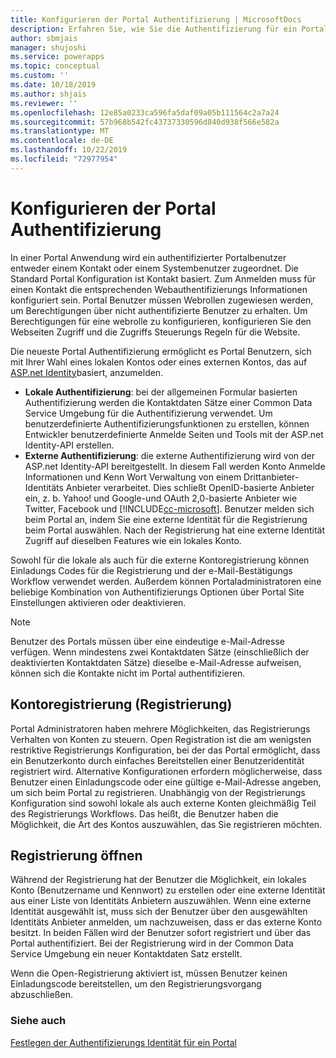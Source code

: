 ```yaml
---
title: Konfigurieren der Portal Authentifizierung | MicrosoftDocs
description: Erfahren Sie, wie Sie die Authentifizierung für ein Portal konfigurieren.
author: sbmjais
manager: shujoshi
ms.service: powerapps
ms.topic: conceptual
ms.custom: ''
ms.date: 10/18/2019
ms.author: shjais
ms.reviewer: ''
ms.openlocfilehash: 12e85a0233ca596fa5daf09a05b111564c2a7a24
ms.sourcegitcommit: 57b968b542fc43737330596d840d938f566e582a
ms.translationtype: MT
ms.contentlocale: de-DE
ms.lasthandoff: 10/22/2019
ms.locfileid: "72977954"
---
```

# <a name="configure-portal-authentication"></a>Konfigurieren der Portal Authentifizierung

In einer Portal Anwendung wird ein authentifizierter Portalbenutzer entweder einem Kontakt oder einem Systembenutzer zugeordnet. Die Standard Portal Konfiguration ist Kontakt basiert. Zum Anmelden muss für einen Kontakt die entsprechenden Webauthentifizierungs Informationen konfiguriert sein. Portal Benutzer müssen Webrollen zugewiesen werden, um Berechtigungen über nicht authentifizierte Benutzer zu erhalten. Um Berechtigungen für eine webrolle zu konfigurieren, konfigurieren Sie den Webseiten Zugriff und die Zugriffs Steuerungs Regeln für die Website.

Die neueste Portal Authentifizierung ermöglicht es Portal Benutzern, sich mit Ihrer Wahl eines lokalen Kontos oder eines externen Kontos, das auf [ASP.net Identity](http://www.asp.net/identity)basiert, anzumelden.   

- **Lokale Authentifizierung**: bei der allgemeinen Formular basierten Authentifizierung werden die Kontaktdaten Sätze einer Common Data Service Umgebung für die Authentifizierung verwendet. Um benutzerdefinierte Authentifizierungsfunktionen zu erstellen, können Entwickler benutzerdefinierte Anmelde Seiten und Tools mit der ASP.net Identity-API erstellen.
- **Externe Authentifizierung**: die externe Authentifizierung wird von der ASP.net Identity-API bereitgestellt. In diesem Fall werden Konto Anmelde Informationen und Kenn Wort Verwaltung von einem Drittanbieter-Identitäts Anbieter verarbeitet. Dies schließt OpenID-basierte Anbieter ein, z. b. Yahoo! und Google-und OAuth 2,0-basierte Anbieter wie Twitter, Facebook und [!INCLUDE[cc-microsoft](../../../includes/cc-microsoft.md)]. Benutzer melden sich beim Portal an, indem Sie eine externe Identität für die Registrierung beim Portal auswählen. Nach der Registrierung hat eine externe Identität Zugriff auf dieselben Features wie ein lokales Konto. 

Sowohl für die lokale als auch für die externe Kontoregistrierung können Einladungs Codes für die Registrierung und der e-Mail-Bestätigungs Workflow verwendet werden. Außerdem können Portaladministratoren eine beliebige Kombination von Authentifizierungs Optionen über Portal Site Einstellungen aktivieren oder deaktivieren.

> [!NOTE]
> Benutzer des Portals müssen über eine eindeutige e-Mail-Adresse verfügen. Wenn mindestens zwei Kontaktdaten Sätze (einschließlich der deaktivierten Kontaktdaten Sätze) dieselbe e-Mail-Adresse aufweisen, können sich die Kontakte nicht im Portal authentifizieren.

## <a name="account-sign-up-registration"></a>Kontoregistrierung (Registrierung)

Portal Administratoren haben mehrere Möglichkeiten, das Registrierungs Verhalten von Konten zu steuern. Open Registration ist die am wenigsten restriktive Registrierungs Konfiguration, bei der das Portal ermöglicht, dass ein Benutzerkonto durch einfaches Bereitstellen einer Benutzeridentität registriert wird. Alternative Konfigurationen erfordern möglicherweise, dass Benutzer einen Einladungscode oder eine gültige e-Mail-Adresse angeben, um sich beim Portal zu registrieren. Unabhängig von der Registrierungs Konfiguration sind sowohl lokale als auch externe Konten gleichmäßig Teil des Registrierungs Workflows. Das heißt, die Benutzer haben die Möglichkeit, die Art des Kontos auszuwählen, das Sie registrieren möchten.

## <a name="open-registration"></a>Registrierung öffnen

Während der Registrierung hat der Benutzer die Möglichkeit, ein lokales Konto (Benutzername und Kennwort) zu erstellen oder eine externe Identität aus einer Liste von Identitäts Anbietern auszuwählen. Wenn eine externe Identität ausgewählt ist, muss sich der Benutzer über den ausgewählten Identitäts Anbieter anmelden, um nachzuweisen, dass er das externe Konto besitzt. In beiden Fällen wird der Benutzer sofort registriert und über das Portal authentifiziert. Bei der Registrierung wird in der Common Data Service Umgebung ein neuer Kontaktdaten Satz erstellt.

Wenn die Open-Registrierung aktiviert ist, müssen Benutzer keinen Einladungscode bereitstellen, um den Registrierungsvorgang abzuschließen.

### <a name="see-also"></a>Siehe auch

[Festlegen der Authentifizierungs Identität für ein Portal](set-authentication-identity.md)  
